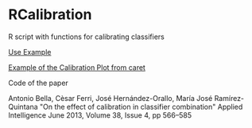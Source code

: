 # RCalibration

R script with functions for calibrating classifiers

[Use Example](RCalibration_Jupyter.ipynb)

[Example of the Calibration Plot from caret](https://github.com/ceferra/caret_calplot/blob/master/README.md)

Code of the paper

Antonio Bella, Cèsar Ferri, José Hernández-Orallo, María José Ramírez-Quintana
"On the effect of calibration in classifier combination"
Applied Intelligence
June 2013, Volume 38, Issue 4, pp 566–585

